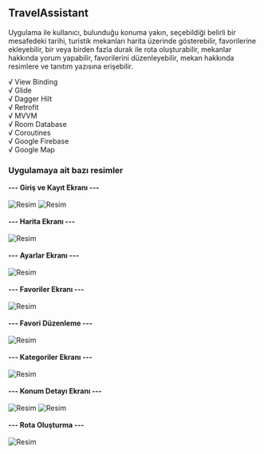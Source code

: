 ## TravelAssistant

Uygulama ile kullanıcı, bulunduğu konuma yakın, seçebildiği belirli bir mesafedeki tarihi, turistik mekanları harita üzerinde gösterebilir, favorilerine ekleyebilir,
bir veya birden fazla durak ile rota oluşturabilir, mekanlar hakkında yorum yapabilir, favorilerini düzenleyebilir, mekan hakkında resimlere ve tanıtım yazısına
erişebilir.

√ View Binding <br/>
√ Glide <br/>
√ Dagger Hilt <br/>
√ Retrofit <br/>
√ MVVM <br/>
√ Room Database <br/>
√ Coroutines <br/>
√ Google Firebase <br/>
√ Google Map <br/>

### Uygulamaya ait bazı resimler

**--- Giriş ve Kayıt Ekranı ---** <br/><br/>
![Resim](https://github.com/Sedat-Uluisik/TravelAssistant/blob/master/images/giris_ekrani2.PNG)
![Resim](https://github.com/Sedat-Uluisik/TravelAssistant/blob/master/images/kayit_ekrani.PNG) <br/><br/>
**--- Harita Ekranı  ---** <br/><br/>
![Resim](https://github.com/Sedat-Uluisik/TravelAssistant/blob/master/images/marker_renkleri.PNG) <br/><br/>
**--- Ayarlar Ekranı ---** <br/><br/>
![Resim](https://github.com/Sedat-Uluisik/TravelAssistant/blob/master/images/ayarlar_detay_ekran%C4%B1.PNG) <br/><br/>
**--- Favoriler Ekranı ---** <br/><br/>
![Resim](https://github.com/Sedat-Uluisik/TravelAssistant/blob/master/images/kaydedilenler.PNG) <br/><br/>
**--- Favori Düzenleme ---** <br/><br/>
![Resim](https://github.com/Sedat-Uluisik/TravelAssistant/blob/master/images/kaydedileni_g%C3%BCncelleme.PNG) <br/><br/>
**--- Kategoriler Ekranı ---** <br/><br/>
![Resim](https://github.com/Sedat-Uluisik/TravelAssistant/blob/master/images/kategoriler_ekran%C4%B1.PNG) <br/><br/>
**--- Konum Detayı Ekranı ---** <br/><br/>
![Resim](https://github.com/Sedat-Uluisik/TravelAssistant/blob/master/images/detaylar_ekran%C4%B1.PNG)
![Resim](https://github.com/Sedat-Uluisik/TravelAssistant/blob/master/images/detaylar_yorumlar.PNG) <br/><br/>
**--- Rota Oluşturma ---** <br/><br/>
![Resim](https://github.com/Sedat-Uluisik/TravelAssistant/blob/master/images/birden_cok_rota_rotas%C4%B1.PNG) <br/><br/>
